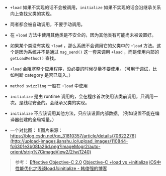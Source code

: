 - `+load` 如果不实现的话不会被调用，`initialize` 如果不实现的话会沿继承关系向上查找父类的实现。
- 两者都会被自动调用，不要手动调用。

- 在 `+load` 方法中使用其他类是不安全的，因为其他类有可能尚未被设置好。

- 如果某个类没有实现  `+load` ，那么系统不会调用它的父类中的 `+load` 方法。这个是因为系统并不是通过 `msg_send()` 这一套来调用 `+load` ，而是使用内部的 `getLoadMethod()` 查找。

- `+load` 会阻塞整个应用程序，没必要的时候尽量不要使用。（可用于调试，比如判断 category 是否已载入。）

- `method swizzling` 一般在 `+load` 中使用

- `initialize` 是由 runtime 调用的，会在程序首次使用该类前调用，只调用一次。是线程安全的。会继承父类的实现。

- `initialize` 不应该调用其他方法，只应该设置内部数据。（例如设置不能在编译器创建的全局常量。）

- 一个对比图：
![图片来源：https://blog.csdn.net/qq_31810357/article/details/70622276](http://upload-images.jianshu.io/upload_images/110844-fc6301e3b08fa26d.png?imageMogr2/auto-orient/strip%7CimageView2/2/w/1240) 




> 参考： 
>  [Effective Objective-C 2.0](https://book.douban.com/subject/25829244/)
> [Objective-C +load vs +initialize](http://blog.leichunfeng.com/blog/2015/05/02/objective-c-plus-load-vs-plus-initialize/)
> [iOS中 性能优化之浅谈load与initialize - 韩俊强的博客](https://blog.csdn.net/qq_31810357/article/details/70622276)
